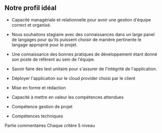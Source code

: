 ## Notre profil idéal

- Capacité managériale et relationnelle pour avoir une gestion d'équipe correct et organisé.
- Nous souhaitons stagiaire avec des connaissances dans un large panel de langages pour qu'ils puissent choisir de manière pertinente le langage approprié pour le projet.
- Une connaissance des bonnes pratiques de développement étant donné son poste de référent au sein de l'équipe.
- Savoir faire des test unitaire pour s'assurer de l'intégrité de l'application.
- Déployer l'application sur le cloud provider choisi par le client


- Mise en forme et rédaction
- Capacité à mettre en valeur les compétences attendues
- Compétence gestion de projet
- Compétences techniques

Partie commentaires
Chaque critère 5 niveau